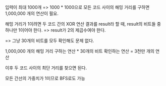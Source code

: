 입력이 최대 1000개 => 1000 \* 1000으로 모든 코드 사이의 해밍 거리를 구하면 1,000,000 개의 연산이 필요.

해밍 거리가 1이려면 두 코드 간의 XOR 연산 결과를 result라 할 때, result의 비트들 중 하나만 1이어야 한다. => result가 2의 제곱수여야 한다.

=> 그냥 30개의 비트를 모두 확인해도 문제 없다.

1,000,000 개의 해밍 거리 구하는 연산 \* 30개의 비트 확인하는 연산 = 3천만 개의 연산

이후 두 코드 사이의 최단 거리를 찾으면 된다.

모든 간선의 가중치가 1이므로 BFS로도 가능
